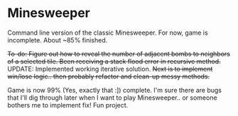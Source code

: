 # Minesweeper 

Command line version of the classic Minesweeper. For now, game is incomplete. About ~85% finished. 

~~To-do: Figure out how to reveal the number of adjacent bombs to neighbors of a selected tile. Been receiving a stack flood error in recursive method.~~ UPDATE: Implemented working iterative solution. ~~Next is to implement win/lose logic.. then probably refactor and clean-up messy methods.~~

Game is now 99% (Yes, exactly that :]) complete. I'm sure there are bugs that I'll dig through later when I want to play Minesweeper.. or someone bothers me to implement fix! Fun project. 